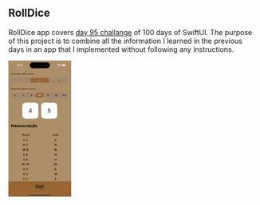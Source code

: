 ## RollDice

RollDice app covers [day 95 challange](https://www.hackingwithswift.com/100/swiftui/95) of 100 days of SwiftUI. The purpose of this project is to combine all the information I learned in the previous days in an app that I implemented without following any instructions.

<img src="https://github.com/canonall/100-days-of-swiftui/blob/main/RollDice/dice.png" width="25%">
